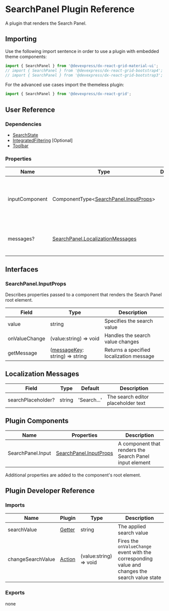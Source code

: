 # SearchPanel Plugin Reference

A plugin that renders the Search Panel.

## Importing

Use the following import sentence in order to use a plugin with embedded theme components:

```js
import { SearchPanel } from '@devexpress/dx-react-grid-material-ui';
// import { SearchPanel } from '@devexpress/dx-react-grid-bootstrap4';
// import { SearchPanel } from '@devexpress/dx-react-grid-bootstrap3';
```

For the advanced use cases import the themeless plugin:

```js
import { SearchPanel } from '@devexpress/dx-react-grid';
```

## User Reference

### Dependencies

- [SearchState](search-state.md)
- [IntegratedFiltering](integrated-filtering.md) [Optional]
- [Toolbar](toolbar.md)

### Properties

Name | Type | Default | Description
-----|------|---------|------------
inputComponent | ComponentType&lt;[SearchPanel.InputProps](#searchpanelinputprops)&gt; | | A component that renders the Search Panel input element
messages? | [SearchPanel.LocalizationMessages](#localization-messages) | | An object that specifies localization messages

## Interfaces

### SearchPanel.InputProps

Describes properties passed to a component that renders the Search Panel root element.

Field | Type | Description
------|------|------------
value | string | Specifies the search value
onValueChange | (value:string) => void | Handles the search value changes
getMessage | ([messageKey](#localization-messages): string) => string | Returns a specified localization message

## Localization Messages

Field | Type | Default | Description
------|------|---------|------------
searchPlaceholder? | string | 'Search...' | The search editor placeholder text

## Plugin Components

Name | Properties | Description
-----|------------|------------
SearchPanel.Input | [SearchPanel.InputProps](#inputprops) | A component that renders the Search Panel input element

Additional properties are added to the component's root element.

## Plugin Developer Reference

### Imports

Name | Plugin | Type | Description
-----|--------|------|------------
searchValue | [Getter](../../../dx-react-core/docs/reference/getter.md) | string | The applied search value
changeSearchValue | [Action](../../../dx-react-core/docs/reference/action.md) | (value:string) => void | Fires the `onValueChange` event with the corresponding value and changes the search value state

### Exports

none
